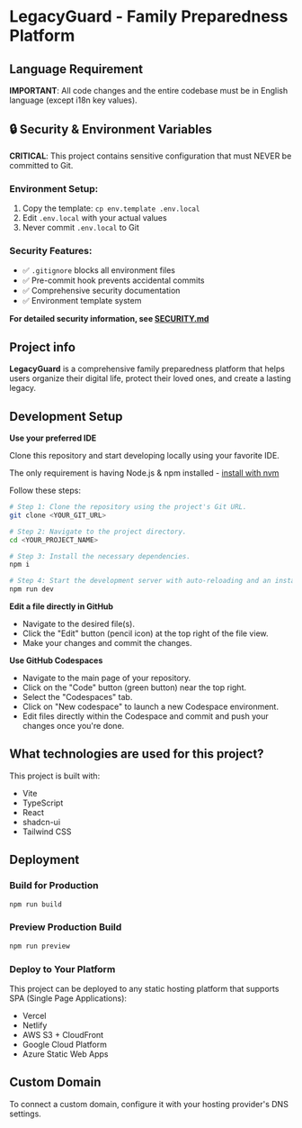 # LegacyGuard - Family Preparedness Platform

## Language Requirement

**IMPORTANT**: All code changes and the entire codebase must be in English language (except i18n key values).

## 🔒 Security & Environment Variables

**CRITICAL**: This project contains sensitive configuration that must NEVER be committed to Git.

### **Environment Setup:**
1. Copy the template: `cp env.template .env.local`
2. Edit `.env.local` with your actual values
3. Never commit `.env.local` to Git

### **Security Features:**
- ✅ `.gitignore` blocks all environment files
- ✅ Pre-commit hook prevents accidental commits
- ✅ Comprehensive security documentation
- ✅ Environment template system

**For detailed security information, see [SECURITY.md](./SECURITY.md)**

## Project info

**LegacyGuard** is a comprehensive family preparedness platform that helps users organize their digital life, protect their loved ones, and create a lasting legacy.

## Development Setup

**Use your preferred IDE**

Clone this repository and start developing locally using your favorite IDE.

The only requirement is having Node.js & npm installed - [install with nvm](https://github.com/nvm-sh/nvm#installing-and-updating)

Follow these steps:

```sh
# Step 1: Clone the repository using the project's Git URL.
git clone <YOUR_GIT_URL>

# Step 2: Navigate to the project directory.
cd <YOUR_PROJECT_NAME>

# Step 3: Install the necessary dependencies.
npm i

# Step 4: Start the development server with auto-reloading and an instant preview.
npm run dev
```

**Edit a file directly in GitHub**

- Navigate to the desired file(s).
- Click the "Edit" button (pencil icon) at the top right of the file view.
- Make your changes and commit the changes.

**Use GitHub Codespaces**

- Navigate to the main page of your repository.
- Click on the "Code" button (green button) near the top right.
- Select the "Codespaces" tab.
- Click on "New codespace" to launch a new Codespace environment.
- Edit files directly within the Codespace and commit and push your changes once you're done.

## What technologies are used for this project?

This project is built with:

- Vite
- TypeScript
- React
- shadcn-ui
- Tailwind CSS

## Deployment

### Build for Production

```sh
npm run build
```

### Preview Production Build

```sh
npm run preview
```

### Deploy to Your Platform

This project can be deployed to any static hosting platform that supports SPA (Single Page Applications):
- Vercel
- Netlify
- AWS S3 + CloudFront
- Google Cloud Platform
- Azure Static Web Apps

## Custom Domain

To connect a custom domain, configure it with your hosting provider's DNS settings.

